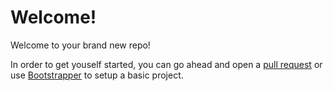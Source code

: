 # Welcome!

Welcome to your brand new repo!

In order to get youself started, you can go ahead and open a [pull request](https://help.github.com/en/github/collaborating-with-issues-and-pull-requests/creating-a-pull-request) or use [Bootstrapper](http://bootstrapper.squarespace.net/) to setup a basic project.
